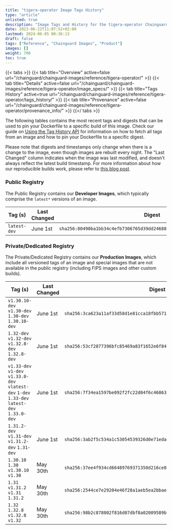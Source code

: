 ```yaml
---
title: "tigera-operator Image Tags History"
type: "article"
unlisted: true
description: "Image Tags and History for the tigera-operator Chainguard Image"
date: 2023-06-22T11:07:52+02:00
lastmod: 2024-06-05 00:36:13
draft: false
tags: ["Reference", "Chainguard Images", "Product"]
images: []
weight: 700
toc: true
---
```


{{< tabs >}}
{{< tab title="Overview" active=false url="/chainguard/chainguard-images/reference/tigera-operator/" >}}
{{< tab title="Details" active=false url="/chainguard/chainguard-images/reference/tigera-operator/image_specs/" >}}
{{< tab title="Tags History" active=true url="/chainguard/chainguard-images/reference/tigera-operator/tags_history/" >}}
{{< tab title="Provenance" active=false url="/chainguard/chainguard-images/reference/tigera-operator/provenance_info/" >}}
{{</ tabs >}}

The following tables contains the most recent tags and digests that can be used to pin your Dockerfile to a specific build of this image. Check our guide on [Using the Tag History API](/chainguard/chainguard-images/using-the-tag-history-api/) for information on how to fetch all tags from an image and how to pin your Dockerfile to a specific digest.

Please note that digests and timestamps only change when there is a change to the image, even though images are rebuilt every night. The "Last Changed" column indicates when the image was last modified, and doesn't always reflect the latest build timestamp. For more information about how our reproducible builds work, please refer to [this blog post](https://www.chainguard.dev/unchained/reproducing-chainguards-reproducible-image-builds).

### Public Registry
The Public Registry contains our **Developer Images**, which typically comprise the `latest*` versions of an image.

| Tag (s)       | Last Changed | Digest                                                                    |
|---------------|--------------|---------------------------------------------------------------------------|
|  `latest-dev` | June 1st     | `sha256:80490ba1bb34c4efb7306765d39dd246882b2c8ac70dbdd9e8593a9f4c62dc8b` |


### Private/Dedicated Registry
The Private/Dedicated Registry contains our **Production Images**, which include all versioned tags of an image and special images that are not available in the public registry (including FIPS images and other custom builds).

| Tag (s)                                                                                        | Last Changed | Digest                                                                    |
|------------------------------------------------------------------------------------------------|--------------|---------------------------------------------------------------------------|
|  `v1.30.10-dev` `v1.30-dev` `1.30-dev` `1.30.10-dev`                                           | June 1st     | `sha256:3ca623a11af33d58d1e81cca18fbb571bedeab4af40e239e9438bfb274abd22d` |
|  `1.32-dev` `v1.32-dev` `v1.32.8-dev` `1.32.8-dev`                                             | June 1st     | `sha256:53cf2877396bfc85469a83f1652e6f8408b57ef362d3ed580ca86566166c08ba` |
|  `v1.33-dev` `v1-dev` `v1.33.0-dev` `vlatest-dev` `1-dev` `1.33-dev` `latest-dev` `1.33.0-dev` | June 1st     | `sha256:7f34ea1597be092f2fc22d04f6c468635070d3bd9c28458e084940f2da52d1d6` |
|  `1.31.2-dev` `v1.31-dev` `v1.31.2-dev` `1.31-dev`                                             | June 1st     | `sha256:3ab2f5c534a1c53054539326d0e71eda3517d69f4b3a71d333257e2f334d7f18` |
|  `1.30.10` `1.30` `v1.30.10` `v1.30`                                                           | May 30th     | `sha256:37ee4f934cd66489769371350d216ce8f58a37034aa9a498cd33902712afc449` |
|  `1.31` `v1.31.2` `v1.31` `1.31.2`                                                             | May 30th     | `sha256:2544ce7e29204e46f28a1aeb5ea2bbaecfcaed621f923196c364d2f5a35b62a3` |
|  `1.32` `1.32.8` `v1.32.8` `v1.32`                                                             | May 30th     | `sha256:98b2c878002f816d07dbf8a02009589b99e4bc3675f2e5e0f2b3c4728863bcd6` |

